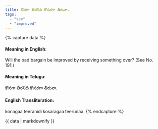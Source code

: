 ```yaml
---
title: కొనగా తీరనిది కొసరగా తీరునా.
tags:
  - "see"
  - "improved"
---
```


{% capture data %}
#### Meaning in English:
Will the bad bargain be improved by receiving something over?
(See No. 191.)

#### Meaning in Telugu:
కొనగా తీరనిది కొసరగా తీరునా.

#### English Transliteration:
konagaa teeranidi kosaragaa teerunaa.
{% endcapture %}

{{ data | markdownify }}

